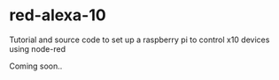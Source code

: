 # red-alexa-10
Tutorial and source code to set up a raspberry pi to control x10 devices using node-red

Coming soon..
